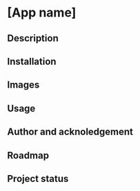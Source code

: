 # [App name]

## Description

## Installation

## Images


## Usage

## Author and acknoledgement

## Roadmap

## Project status
